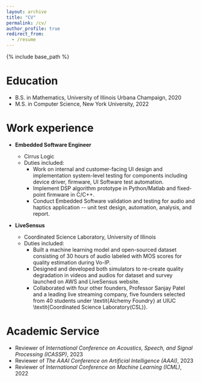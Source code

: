 ```yaml
---
layout: archive
title: "CV"
permalink: /cv/
author_profile: true
redirect_from:
  - /resume
---
```


{% include base_path %}

Education
======
* B.S. in Mathematics, University of Illinois Urbana Champaign, 2020
* M.S. in Computer Science, New York University, 2022

Work experience
======

* **Embedded Software Engineer**
  * Cirrus Logic
  * Duties included:
    * Work on internal and customer-facing UI design and implementation system-level testing for components including device driver, firmware, UI Software test automation.
    * Implement DSP algorithm prototype in Python/Matlab and fixed-point firmware in C/C++.
    * Conduct Embedded Software validation and testing for audio and haptics application -- unit test design, automation, analysis, and report.


* **LiveSensus**
  * Coordinated Science Laboratory, University of Illinois
  * Duties included:
    * Built a machine learning model and open-sourced dataset consisting of 30 hours of audio labeled with MOS scores
for quality estimation during Vo-IP.
    * Designed and developed both simulators to re-create quality degradation in videos and audios for dataset and
survey launched on AWS and LiveSensus website.
    * Collaborated with four other founders, Professor Sanjay Patel and a leading live streaming company, five founders
selected from 40 students under \textit{Alchemy Foundry} at UIUC \textit{Coordinated Science Laboratory(CSL)}.

  
<!-- Skills
======
* Skill 1
* Skill 2
  * Sub-skill 2.1
  * Sub-skill 2.2
  * Sub-skill 2.3
* Skill 3

Publications
======
  <ul>{% for post in site.publications %}
    {% include archive-single-cv.html %}
  {% endfor %}</ul>
  
Talks
======
  <ul>{% for post in site.talks %}
    {% include archive-single-talk-cv.html %}
  {% endfor %}</ul>
  
Teaching
======
  <ul>{% for post in site.teaching %}
    {% include archive-single-cv.html %}
  {% endfor %}</ul> -->
  
Academic Service
======
* Reviewer of *International Conference on Acoustics, Speech, and Signal Processing (ICASSP)*, 2023
* Reviewer of *The AAAI Conference on Artificial Intelligence (AAAI)*, 2023
* Reviewer of *International Conference on Machine Learning (ICML)*, 2022
